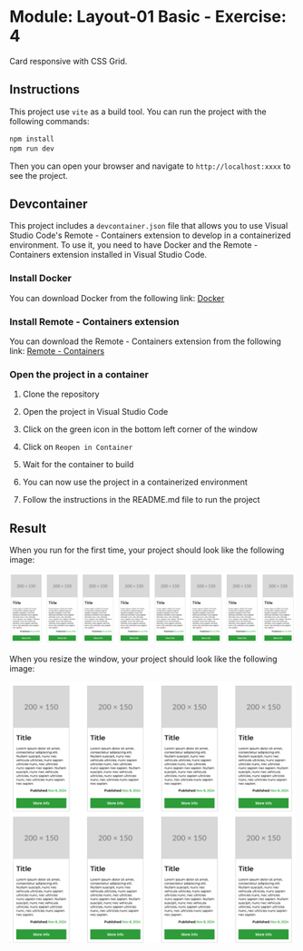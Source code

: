 # Module: Layout-01 Basic - Exercise: 4

Card responsive with CSS Grid.

## Instructions

This project use `vite` as a build tool. You can run the project with the following commands:

```bash
npm install
npm run dev
```

Then you can open your browser and navigate to `http://localhost:xxxx` to see the project.

## Devcontainer

This project includes a `devcontainer.json` file that allows you to use Visual Studio Code's Remote - Containers extension to develop in a containerized environment. To use it, you need to have Docker and the Remote - Containers extension installed in Visual Studio Code.

### Install Docker

You can download Docker from the following link: [Docker](https://www.docker.com/products/docker-desktop)

### Install Remote - Containers extension

You can download the Remote - Containers extension from the following link: [Remote - Containers](https://marketplace.visualstudio.com/items?itemName=ms-vscode-remote.remote-containers)

### Open the project in a container

1. Clone the repository

2. Open the project in Visual Studio Code

3. Click on the green icon in the bottom left corner of the window

4. Click on `Reopen in Container`

5. Wait for the container to build

6. You can now use the project in a containerized environment

7. Follow the instructions in the README.md file to run the project

## Result

When you run for the first time, your project should look like the following image:

![Result](./assets/grid1.png)

When you resize the window, your project should look like the following image:

![Result](./assets/grid2.png)
